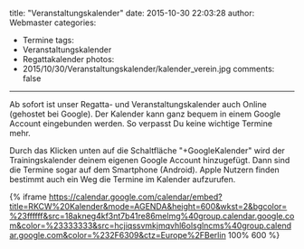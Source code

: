 title: "Veranstaltungskalender"
date: 2015-10-30 22:03:28
author: Webmaster
categories:
- Termine
tags:
- Veranstaltungskalender
- Regattakalender
photos:
- 2015/10/30/Veranstaltungskalender/kalender_verein.jpg
comments: false
---

Ab sofort ist unser Regatta- und Veranstaltungskalender auch Online (gehostet bei Google). Der Kalender kann ganz bequem in einem Google Account eingebunden werden. So verpasst Du keine wichtige Termine mehr.

<!-- more -->

Durch das Klicken unten auf die Schaltfläche "+GoogleKalender" wird der Trainingskalender deinem eigenen Google Account hinzugefügt. Dann sind die Termine sogar auf dem Smartphone (Android). Apple Nutzern finden bestimmt auch ein Weg die Termine im Kalender aufzurufen.

{% iframe https://calendar.google.com/calendar/embed?title=RKCW%20Kalender&mode=AGENDA&height=600&wkst=2&bgcolor=%23ffffff&src=18akneg4kf3nt7b41re86melmg%40group.calendar.google.com&color=%23333333&src=hcjiqssvmkjmqvhl6olsglncms%40group.calendar.google.com&color=%232F6309&ctz=Europe%2FBerlin 100% 600 %}

